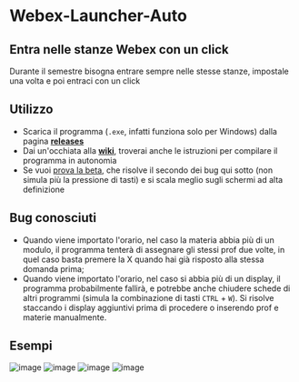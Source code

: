 # Webex-Launcher-Auto

## Entra nelle stanze Webex con un click

Durante il semestre bisogna entrare sempre nelle stesse stanze, impostale una volta e poi entraci con un click

## Utilizzo
* Scarica il programma (`.exe`, infatti funziona solo per Windows) dalla pagina [**releases**](https://github.com/stignarnia/Webex-Launcher-Auto/releases)
* Dai un'occhiata alla [**wiki**](https://github.com/stignarnia/Webex-Launcher-Auto/wiki), troverai anche le istruzioni per compilare il programma in autonomia
* Se vuoi [prova la beta](https://github.com/stignarnia/Webex-Launcher-Auto/tree/beta), che risolve il secondo dei bug qui sotto (non simula più la pressione di tasti) e si scala meglio sugli schermi ad alta definizione

## Bug conosciuti  
* Quando viene importato l'orario, nel caso la materia abbia più di un modulo, il programma tenterà di assegnare gli stessi prof due volte, in quel caso basta premere la X quando hai già risposto alla stessa domanda prima;
* Quando viene importato l'orario, nel caso si abbia più di un display, il programma probabilmente fallirà, e potrebbe anche chiudere schede di altri programmi (simula la combinazione di tasti `CTRL` + `W`).  Si risolve staccando i display aggiuntivi prima di procedere o inserendo prof e materie manualmente.

## Esempi
![image](https://user-images.githubusercontent.com/80171209/117535303-79307800-aff5-11eb-945f-e42621cd3af2.png)
![image](https://user-images.githubusercontent.com/80171209/117535328-9402ec80-aff5-11eb-8320-c6612b25676b.png)
![image](https://user-images.githubusercontent.com/80171209/117535347-aaa94380-aff5-11eb-9aa0-e72c8a9b4e5b.png)
![image](https://user-images.githubusercontent.com/80171209/117535367-bbf25000-aff5-11eb-8ee2-a3ea32220655.png)
